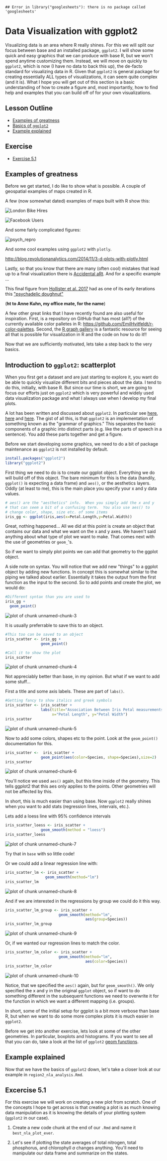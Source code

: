 
```
## Error in library("googlesheets"): there is no package called 'googlesheets'
```


# Data Visualization with ggplot2

Visualizing  data is an area where R really shines.  For this we will split our focus between base and an installed package, `ggplot2`.  I will show some quick and easy graphics that we can produce with base R, but we won't spend anytime customizing them. Instead, we will move on quickly to `ggplot2`, which is now (I have no data to back this up), the de-facto standard for visualizing data in R.  Given that `ggplot2` is general package for creating essentially ALL types of visualizations, it can seem quite complex (and it is).  What I hope you will get out of this section is a basic understanding of how to create a figure and, most importantly, how to find help and examples that you can build off of for your own visualizations.

## Lesson Outline
- [Examples of greatness](#examples-of-greatness)
- [Basics of `ggplot2`](#basics-of-ggplot2)
- [Example explained](#example-explained)

## Exercise
- [Exercise 5.1](#exercise-51)

## Examples of greatness
Before we get started, I do like to show what is possible.  A couple of geospatial examples of maps created in R.

A few (now somewhat dated) examples of maps built with R show this:

![London Bike Hires](http://spatialanalysis.co.uk/wp-content/uploads/2012/02/bike_ggplot.png)

![Facebook Users](http://media.economist.com/sites/default/files/imagecache/original-size/FbMap.jpg)

And some fairly complicated figures:

![psych_repro](https://d2ufo47lrtsv5s.cloudfront.net/content/sci/349/6251/aac4716/F1.large.jpg?width=800&height=600&carousel=1)

And some cool examples using `ggplot2` with `plotly`.

<http://blog.revolutionanalytics.com/2014/11/3-d-plots-with-plotly.html>

Lastly, so that you know that there are many (often cool) mistakes that lead up to a final visualization there is [Accidental aRt](http://accidental-art.tumblr.com/).  And for a specific example ...

This final figure from [Hollister et al. 2017](http://onlinelibrary.wiley.com/enhanced/figures/doi/10.1002/ecs2.1321#figure-viewer-ecs21321-fig-0011) had as one of its early iterations this ["psychadelic doughnut"](http://accidental-art.tumblr.com/post/96720455195/was-trying-to-mess-with-projections-in-ggplot)

(**ht to Anne Kuhn, my office mate, for the name**)

A few other great links that I have recently found are also useful for inspiration.  First, is a repository on GitHub that has most (all?) of the currently available color palletes in R: <https://github.com/EmilHvitfeldt/r-color-palettes>.  Second, the [R graph gallery](https://www.r-graph-gallery.com/) is a fantastic resource for seeing all that is possible for visualization in R and the code on how to do it!!

Now that we are sufficiently motivated, lets take a step back to the very basics.

## Introduction to `ggplot2`: scatterplot
When you first get a dataset and are just starting to explore it, you want do be able to quickly visualize different bits and pieces about the data.  I tend to do this, initially, with base R. But since our time is short, we are going to focus our efforts just on `ggplot2` which is very powerful and widely used data visualization package and what I always use when I develop my final plots.

A lot has been written and discussed about `ggplot2`.  In particular see [here](http://ggplot2.org/), [here](http://docs.ggplot2.org/current/) and [here](https://github.com/karthikram/ggplot-lecture).  The gist of all this, is that `ggplot2` is an implementation of something known as the "grammar of graphics."  This separates the basic components of a graphic into distinct parts (e.g. like the parts of speech in a sentence).  You add these parts together and get a figure.

Before we start developing some graphics, we need to do a bit of package maintenance as `ggplot2` is not installed by default.


```r
install.packages("ggplot2")
library("ggplot2")
```

First thing we need to do is to create our ggplot object.  Everything we do will build off of this object.  The bare minimum for this is the data (handily, `ggplot()` is expecting a data frame) and `aes()`, or the aesthetics layers.  Oddly (at least to me), this is the main place you specify your x and y data values.


```r
# aes() are the "aesthetics" info.  When you simply add the x and y
# that can seem a bit of a confusing term.  You also use aes() to 
# change color, shape, size etc. of some items 
iris_gg <- ggplot(iris,aes(x=Petal.Length,y=Petal.Width))
```

Great, nothing happened...  All we did at this point is create an object that contains our data and what we want on the x and y axes.  We haven't said anything about what type of plot we want to make.  That comes next with the use of geometries or `geom_`'s.  

So if we want to simply plot points we can add that geometry to the ggplot object.

A side note on syntax.  You will notice that we add new "things" to a ggplot object by adding new functions.  In concept this is somewhat similar to the piping we talked about earlier.  Essentially it takes the output from the first function as the input to the second.  So to add points and create the plot, we would do:



```r
#Different syntax than you are used to
iris_gg + 
  geom_point()
```

![plot of chunk unnamed-chunk-3](figures/unnamed-chunk-3-1.png)

It is usually preferrable to save this to an object.


```r
#This too can be saved to an object
iris_scatter <- iris_gg +
                geom_point()

#Call it to show the plot
iris_scatter
```

![plot of chunk unnamed-chunk-4](figures/unnamed-chunk-4-1.png)

Not appreciably better than base, in my opinion.  But what if we want to add some stuff...

First a title and some axis labels.  These are part of `labs()`.



```r
#Getting fancy to show italics and greek symbols
iris_scatter <- iris_scatter +
                labs(title="Association Between Iris Petal measurements",
                     x="Petal Length", y="Petal Width")
iris_scatter
```

![plot of chunk unnamed-chunk-5](figures/unnamed-chunk-5-1.png)

Now to add some colors, shapes etc to the point.  Look at the `geom_point()` documentation for this.


```r
iris_scatter <-  iris_scatter +
                geom_point(aes(color=Species, shape=Species),size=2)
iris_scatter
```

![plot of chunk unnamed-chunk-6](figures/unnamed-chunk-6-1.png)

You'll notice we used `aes()` again, but this time inside of the geometry.  This tells ggplot2 that this aes only applies to the points.  Other geometries will not be affected by this.

In short, this is much easier than using base.  Now `ggplot2` really shines when you want to add stats (regression lines, intervals, etc.). 

Lets add a loess line with 95% confidence intervals



```r
iris_scatter_loess <- iris_scatter +
                geom_smooth(method = "loess")
iris_scatter_loess
```

![plot of chunk unnamed-chunk-7](figures/unnamed-chunk-7-1.png)

Try that in `base` with so little code!

Or we could add a linear regression line with:



```r
iris_scatter_lm <- iris_scatter +
                  geom_smooth(method="lm")
iris_scatter_lm
```

![plot of chunk unnamed-chunk-8](figures/unnamed-chunk-8-1.png)

And if we are interested in the regressions by group we could do it this way.


```r
iris_scatter_lm_group <- iris_scatter +
                        geom_smooth(method="lm", 
                                    aes(group=Species))
iris_scatter_lm_group
```

![plot of chunk unnamed-chunk-9](figures/unnamed-chunk-9-1.png)

Or, if we wanted our regression lines to match the color.


```r
iris_scatter_lm_color <- iris_scatter +
                        geom_smooth(method="lm", 
                                    aes(color=Species))
iris_scatter_lm_color
```

![plot of chunk unnamed-chunk-10](figures/unnamed-chunk-10-1.png)

Notice, that we specified the `aes()` again, but for `geom_smooth()`.  We only specified the x and y in the original `ggplot` object, so if want to do something different in the subsequent functions we need to overwrite it for the function in which we want a different mapping (i.e. groups).

In short, some of the initial setup for ggplot is a bit more verbose than base R, but when we want to do some more complex plots it is much easier in `ggplot2`.  

Before we get into another exercise, lets look at some of the other geometries.  In particular, boxplots and histograms.  If you want to see all that you can do, take a look at the list of `ggplot2` [geom functions](http://docs.ggplot2.org/current/).

## Example explained
Now that we have the basics of `ggplot2` down, let's take a closer look at our example in `region2_nla_analysis.Rmd`.

## Excercise 5.1
For this exercise we will work on creating a new plot from scratch.  One of the concepts I hope to get across is that creating a plot is as much knowing data manipulation as it is knowing the details of your plotting system (`ggplot2` in our case).

1. Create a new code chunk at the end of our `.Rmd` and name it `best_nla_plot_ever`.  

2. Let's see if plotting the state averages of total nitrogen, total phosphorus, and chlorophyll *a* changes anything.  You'll need to manipulate our data frame and summarize on the states.

